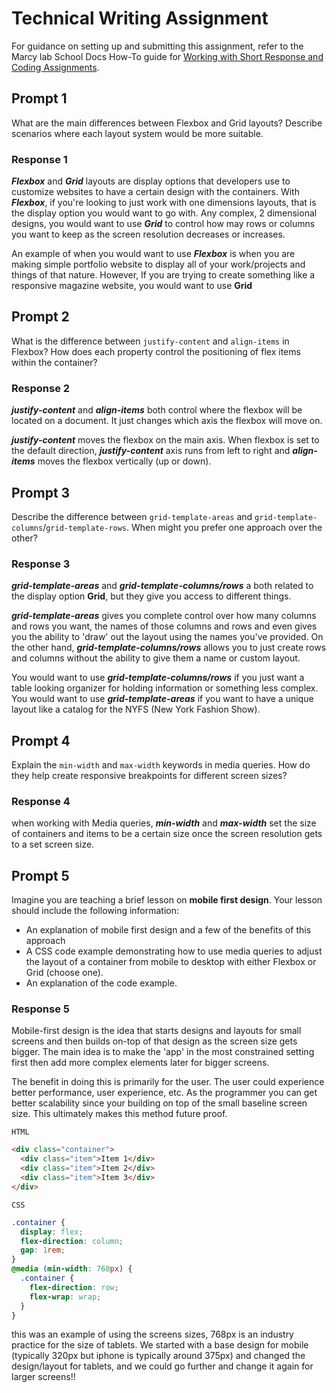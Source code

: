 # Technical Writing Assignment

For guidance on setting up and submitting this assignment, refer to the Marcy lab School Docs How-To guide for [Working with Short Response and Coding Assignments](https://marcylabschool.gitbook.io/marcy-lab-school-docs/fullstack-curriculum/how-tos/working-with-assignments#how-to-work-on-assignments).

## Prompt 1

What are the main differences between Flexbox and Grid layouts? Describe scenarios where each layout system would be more suitable.

### Response 1

**_Flexbox_** and **_Grid_** layouts are display options that developers use to customize websites to have a certain design with the containers. With **_Flexbox_**, if you're looking to just work with one dimensions layouts, that is the display option you would want to go with. Any complex, 2 dimensional designs, you would want to use **_Grid_** to control how may rows or columns you want to keep as the screen resolution decreases or increases.

An example of when you would want to use **_Flexbox_** is when you are making simple portfolio website to display all of your work/projects and things of that nature. However, If you are trying to create something like a responsive magazine website, you would want to use **Grid**

## Prompt 2

What is the difference between `justify-content` and `align-items` in Flexbox? How does each property control the positioning of flex items within the container?

### Response 2

**_justify-content_** and **_align-items_** both control where the flexbox will be located on a document. It just changes which axis the flexbox will move on.

**_justify-content_** moves the flexbox on the main axis. When flexbox is set to the default direction, **_justify-content_** axis runs from left to right and **_align-items_** moves the flexbox vertically (up or down).

## Prompt 3

Describe the difference between `grid-template-areas` and `grid-template-columns`/`grid-template-rows`. When might you prefer one approach over the other?

### Response 3

**_grid-template-areas_** and **_grid-template-columns/rows_** a both related to the display option **Grid**, but they give you access to different things.

**_grid-template-areas_** gives you complete control over how many columns and rows you want, the names of those columns and rows and even gives you the ability to 'draw' out the layout using the names you've provided. On the other hand, **_grid-template-columns/rows_** allows you to just create rows and columns without the ability to give them a name or custom layout.

You would want to use **_grid-template-columns/rows_** if you just want a table looking organizer for holding information or something less complex. You would want to use **_grid-template-areas_** if you want to have a unique layout like a catalog for the NYFS (New York Fashion Show).

## Prompt 4

Explain the `min-width` and `max-width` keywords in media queries. How do they help create responsive breakpoints for different screen sizes?

### Response 4

when working with Media queries, **_min-width_** and **_max-width_** set the size of containers and items to be a certain size once the screen resolution gets to a set screen size.

## Prompt 5

Imagine you are teaching a brief lesson on **mobile first design**. Your lesson should include the following information:

- An explanation of mobile first design and a few of the benefits of this approach
- A CSS code example demonstrating how to use media queries to adjust the layout of a container from mobile to desktop with either Flexbox or Grid (choose one).
- An explanation of the code example.

### Response 5

Mobile-first design is the idea that starts designs and layouts for small screens and then builds on-top of that design as the screen size gets bigger. The main idea is to make the 'app' in the most constrained setting first then add more complex elements later for bigger screens.

The benefit in doing this is primarily for the user. The user could experience better performance, user experience, etc. As the programmer you can get better scalability since your building on top of the small baseline screen size. This ultimately makes this method future proof.

`HTML`

```html
<div class="container">
  <div class="item">Item 1</div>
  <div class="item">Item 2</div>
  <div class="item">Item 3</div>
</div>
```

`CSS`

```css
.container {
  display: flex;
  flex-direction: column;
  gap: 1rem;
}
@media (min-width: 768px) {
  .container {
    flex-direction: row;
    flex-wrap: wrap;
  }
}
```

this was an example of using the screens sizes, 768px is an industry practice for the size of tablets. We started with a base design for mobile (typically 320px but iphone is typically around 375px) and changed the design/layout for tablets, and we could go further and change it again for larger screens!!
